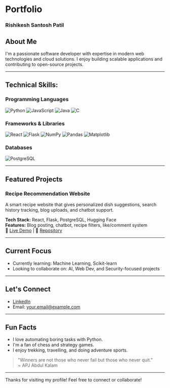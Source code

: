 # Portfolio

### Rishikesh Santosh Patil

## About Me

I'm a passionate software developer with expertise in modern web technologies and cloud solutions. I enjoy building scalable applications and contributing to open-source projects.

---

## Technical Skills:
 
### Programming Languages  
![Python](https://img.shields.io/badge/-Python-3776AB?style=flat&logo=python&logoColor=white)
![JavaScript](https://img.shields.io/badge/-JavaScript-F7DF1E?style=flat&logo=javascript&logoColor=black)
![Java](https://img.shields.io/badge/-Java-007396?style=flat&logo=java&logoColor=white)
![C](https://img.shields.io/badge/-C-00599C?style=flat&logo=c&logoColor=white)

### Frameworks & Libraries  
![React](https://img.shields.io/badge/-React-61DAFB?style=flat&logo=react&logoColor=black)
![Flask](https://img.shields.io/badge/-Flask-000000?style=flat&logo=flask&logoColor=white)
![NumPy](https://img.shields.io/badge/-NumPy-013243?style=flat&logo=numpy&logoColor=white)
![Pandas](https://img.shields.io/badge/-Pandas-150458?style=flat&logo=pandas&logoColor=white)
![Matplotlib](https://img.shields.io/badge/-Matplotlib-11557C?style=flat&logo=matplotlib&logoColor=white)

### Databases  
![PostgreSQL](https://img.shields.io/badge/-PostgreSQL-336791?style=flat&logo=postgresql&logoColor=white)

---

## Featured Projects

### Recipe Recommendation Website
A smart recipe website that gives personalized dish suggestions, search history tracking, blog uploads, and chatbot support.

**Tech Stack:** React, Flask, PostgreSQL, Hugging Face  
**Features:** Blog posting, chatbot, recipe filters, like/comment system  
🔗 [Live Demo](https://youtu.be/5vj0ww5LQek) | 📖 [Repository](https://github.com/Rishi-Is-Cool/RecipeWeb)

---

## Current Focus

- Currently learning: Machine Learning, Scikit-learn  
- Looking to collaborate on: AI, Web Dev, and Security-focused projects

---

## Let's Connect

- [LinkedIn](https://www.linkedin.com/in/rishikesh-patil-486194312/)
- Email: [your.email@example.com](mailto:rishikeshpatil0605@gmail.com)

---

## Fun Facts

- I love automating boring tasks with Python.  
- I'm a fan of chess and strategy games.  
- I enjoy trekking, travelling, and doing adventure sports.   

> "Winners are not those who never fail but those who never quit."  
> ~ APJ Abdul Kalam

---

Thanks for visiting my profile! Feel free to connect or collaborate!

